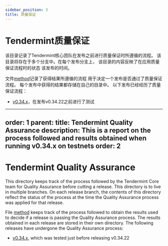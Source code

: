 ```yaml
---
sidebar_position: 3
title: 质量保证
---
```


# Tendermint质量保证

该目录记录了Tendermint核心团队在发布之前进行质量保证时所遵循的流程。
该目录将存在于多个分支中。在每个发布分支上，
该目录的内容反映了在应用质量保证流程时的状态
该发布的时间。

文件[method](./method.md)记录了获得结果所遵循的流程
用于决定一个发布是否通过了质量保证流程。
每个发布中获得的结果都存储在自己的目录中。
以下发布已经经历了质量保证流程：

* [v0.34.x](./v034/)，在发布v0.34.22之前进行了测试


---
order: 1
parent:
  title: Tendermint Quality Assurance
  description: This is a report on the process followed and results obtained when running v0.34.x on testnets
  order: 2
---

# Tendermint Quality Assurance

This directory keeps track of the process followed by the Tendermint Core team
for Quality Assurance before cutting a release.
This directory is to live in multiple branches. On each release branch,
the contents of this directory reflect the status of the process
at the time the Quality Assurance process was applied for that release.

File [method](./method.md) keeps track of the process followed to obtain the results
used to decide if a release is passing the Quality Assurance process.
The results obtained in each release are stored in their own directory.
The following releases have undergone the Quality Assurance process:

* [v0.34.x](./v034/), which was tested just before releasing v0.34.22
